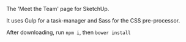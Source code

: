 The 'Meet the Team' page for SketchUp.  

It uses Gulp for a task-manager and Sass for the CSS pre-processor.

After downloading, run `npm i`, then `bower install`